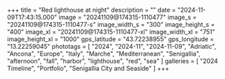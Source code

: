 +++
title = "Red lighthouse at night"
description = ""
date = "2024-11-09T17:43:15.000"
image = "20241109@174315-1110477"
image_s = "20241109@174315-1110477-s"
image_width_s = "300"
image_height_s = "400"
image_xl = "20241109@174315-1110477-xl"
image_width_xl = "751"
image_height_xl = "1000"
gps_latitude = "43.72238955"
gps_longitude = "13.22259045"
phototags = [ "2024", "2024-11", "2024-11-09", "Adriatic", "Ancona", "Europe", "Italy", "Marche", "Mediterranean", "Senigallia", "afternoon", "fall", "harbor", "lighthouse", "red", "sea" ]
galleries = [ "2024 Timeline", "Portfolio", "Senigallia City and Seaside" ]
+++
